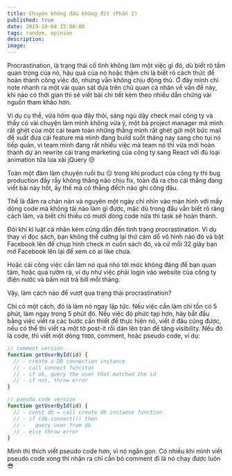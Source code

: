```yaml
---
title: Chuyện không đầu không đít (Phần 2)
published: true
date: 2019-10-04 15:08:00
tags: random, opinion
description:
image:
---
```

Procrastination, là trạng thái cố tình không làm một việc gì đó, dù biết rõ tầm quan trọng của nó, hậu quả của nó hoặc thậm chí là biết rõ cách thức để hoàn thành công việc đó, nhưng vẫn không chịu động thủ. Ở đây mình chỉ note nhanh ra một vài quan sát dựa trên chủ quan cá nhân về vấn đề này, khi nào có thời gian thì sẽ viết bài chi tiết kèm theo nhiều dẫn chứng vài nguồn tham khảo hơn.

Ví dụ cụ thể, vừa hôm qua đây thôi, sáng ngủ dậy check mail công ty và thấy có vài chuyện làm mình không vừa ý, một bà project manager mà mình rất ghét của một cái team toàn những thằng mình rất ghét gửi một bức mail đề xuất đưa cái feature mà mình đang build suốt tháng nay sang cho tụi nó tiếp quản, vì team mình đang rất nhiều việc mà team nó thì vừa mới hoàn thành dự án rewrite cái trang marketing của công ty sang React với đủ loại animation tứa lưa xài jQuery :unamused:

Toàn một đám làm chuyện ruồi bu :expressionless: trong khi product của công ty thì bug production đầy rẫy không thằng nào chịu fix, toàn đá ra cho cái thằng đang viết bài này hốt, ấy thế mà có thằng đếch nào ghi công đâu.

Thế là đâm ra chán nản và nguyên một ngày chỉ nhìn vào màn hình với mấy dòng code mà không tài nào làm gì được, mặc dù trong đầu vẫn biết rõ ràng cách làm, và biết chỉ thiếu có mươi dòng code nữa thì task sẽ hoàn thành.

Đôi khi kỉ luật cá nhân kém cũng dẫn đến tình trạng procrastination. Ví dụ thay vì đọc sách, bạn không thể cưỡng lại thứ cám dỗ vô hình nào đó và bật Facebook lên để chụp hình check in cuốn sách đó, và cứ mỗi 32 giây bạn mở Facebook lên lại để xem có ai like chưa.

Hoặc cái công việc cần làm nó quá nhỏ tới mức không đáng để bạn quan tâm, hoặc quá rườm rà, ví dụ như việc phải login vào website của công ty điện nước và bấm nút trả bill mỗi tháng.

Vậy, làm cách nào để vượt qua trạng thái procrastination?

Chỉ có một cách, đó là làm nó ngay lập tức. Nếu việc cần làm chỉ tốn có 5 phút, làm ngay trong 5 phút đó. Nếu việc đó phức tạp hơn, hãy bắt đầu bằng việc viết ra các bước cần thiết để thực hiện nó, viết ở đâu cũng được, nếu có thể thì viết ra một tờ post-it rồi dán lên trán để tăng visibility. Nếu đó là code, thì viết một dòng `TODO`, comment, hoặc pseudo code, ví dụ:

```javascript
// comment version
function getUserById(id) {
  // - create a DB connection instance
  // - call connect funciton
  // - if ok, query the user that matched the id
  // - if not, throw error
}

// pseudo code version
function getUserById(id) {
  // - const db = call create db instance function
  // - if (db.connect()) then
  // -   query user from db
  // - else throw error
}
```

Mình thì thích viết pseudo code hơn, vì nó ngắn gọn. Có nhiều khi mình viết pseudo code xong thì nhận ra chỉ cần bỏ comment đi là nó chạy được luôn :sunglasses:
